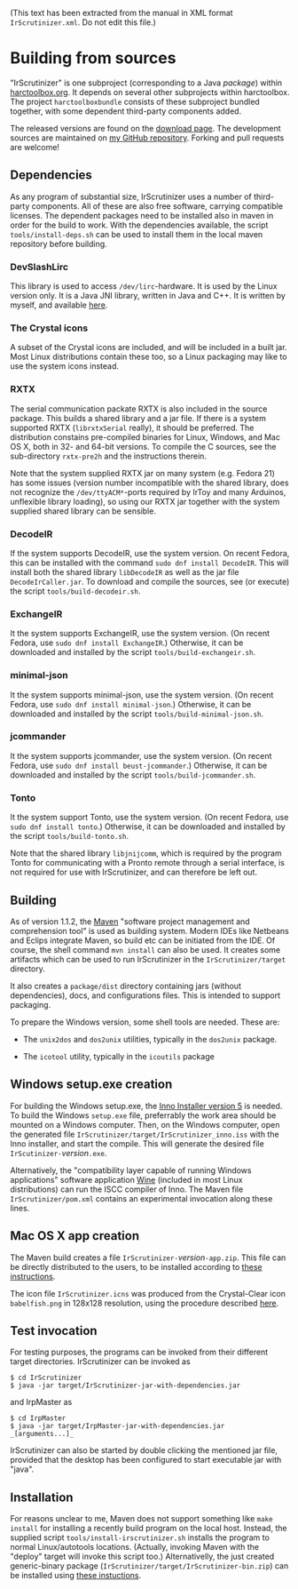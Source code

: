 (This text has been extracted from the manual in XML format `IrScrutinizer.xml`. Do not edit this file.)

# Building from sources

"IrScrutinizer" is one subproject (corresponding to a Java _package_) within [harctoolbox.org](http://harctoolbox.org).
    It depends on several other subprojects within harctoolbox. The project `harctoolboxbundle` consists
    of these subproject bundled together, with some dependent third-party components added.

The released versions are found on the [download page](https://github.com/bengtmartensson/harctoolboxbundle/releases).
    The development sources are maintained on [my GitHub repository](https://github.com/bengtmartensson/harctoolboxbundle).
    Forking and pull requests are welcome!

## Dependencies

As any program of substantial size, IrScrutinizer uses a number of third-party components.
    All of these are also free software, carrying compatible licenses.
The dependent packages need to be installed also in
    maven in order for the build to work. With the dependencies available, the script `tools/install-deps.sh`
can be used to install  them in the local maven repository before building.

### DevSlashLirc
This library is used to access `/dev/lirc`-hardware. It is used by the Linux version only.
        It is a Java JNI library, written in Java and C++. It is written by myself,
        and available [here](https://github.com/bengtmartensson/DevSlashLirc).
        

### The Crystal icons
A subset of the Crystal icons are included, and will be included in a built jar.
    Most Linux distributions contain these too, so a Linux packaging may like to use the system icons instead.

### RXTX
The serial communication packate RXTX is also included in the source package. This builds a shared library and a jar file.
    If there is a system supported RXTX (`librxtxSerial` really), it should be preferred.
    The distribution constains pre-compiled binaries for Linux, Windows, and Mac OS X, both in 32- and 64-bit versions.
    To compile the C sources, see the sub-directory `rxtx-pre2h` and the instructions therein.

Note that the system supplied RXTX jar on many system (e.g. Fedora 21) has some issues
        (version number incompatible with the shared library, does not recognize
        the `/dev/ttyACM*`-ports required by IrToy and many Arduinos, unflexible library loading),
        so using our RXTX jar together with the system supplied shared library can be sensible.

### DecodeIR
If the system supports DecodeIR, use the system version. On recent Fedora, this can be installed with the command
            `sudo dnf install DecodeIR`. This will install both the shared
            library `libDecodeIR` as well as the jar file `DecodeIrCaller.jar`.
To download and compile the sources, see (or execute) the script `tools/build-decodeir.sh`.

### ExchangeIR
It the system supports ExchangeIR, use the system version. (On recent Fedora, use `sudo dnf install ExchangeIR`.)
        Otherwise, it can be downloaded and installed by the script `tools/build-exchangeir.sh`.

### minimal-json
It the system supports minimal-json, use the system version. (On recent Fedora, use `sudo dnf install minimal-json`.)
        Otherwise, it can be downloaded and installed by the script `tools/build-minimal-json.sh`.

### jcommander
It the system supports jcommander, use the system version. (On recent Fedora, use `sudo dnf install beust-jcommander`.)
        Otherwise, it can be downloaded and installed by the script `tools/build-jcommander.sh`.

### Tonto
It the system support Tonto, use the system version. (On recent Fedora, use `sudo dnf install tonto`.)
        Otherwise, it can be downloaded and installed by the script `tools/build-tonto.sh`.

Note that the shared library `libjnijcomm`,
        which is required by the program Tonto for communicating with a Pronto remote through a serial interface,
        is not required for use with IrScrutinizer, and can therefore be left out.

## Building
As of version 1.1.2, the [Maven](http://maven.apache.org/index.html) "software
project management and comprehension tool" is used as building system.
Modern IDEs like Netbeans and Eclips integrate Maven, so build etc can be initiated from the IDE.
Of course, the shell command `mvn install` can also be used. It creates some artifacts which can
be used to run IrScrutinizer in the `IrScrutinizer/target` directory.

It also creates a `package/dist` directory containing jars
(without dependencies), docs, and configurations files. This is intended to support
packaging.

To prepare the Windows version, some shell tools are needed. These are:



* The `unix2dos` and `dos2unix` utilities, typically in the `dos2unix` package.

* The `icotool` utility, typically in the `icoutils` package


## Windows setup.exe creation
For building the Windows setup.exe, the [Inno Installer version 5](http://www.jrsoftware.org/download.php/is.exe)
    is needed. To build the Windows `setup.exe` file, preferrably the work area should
be mounted on a Windows computer. Then, on the Windows computer, open
        the generated file `IrScrutinizer/target/IrScrutinizer_inno.iss` with
        the Inno installer, and start the compile. This will generate the desired file
    `IrScutinizer-`_version_`.exe`.

Alternatively, the "compatibility layer capable of running
    Windows applications" software application [Wine](https://www.winehq.org) (included in most Linux
    distributions) can run the ISCC compiler of Inno. The Maven file
    `IrScrutinizer/pom.xml` contains an experimental
    invocation along these lines.

## Mac OS X app creation
The Maven build creates a file
`IrScrutinizer-`_version_`-app.zip`.
This file can be directly distributed to the users, to be installed according to
[these instructions](http://harctoolbox.org/IrScrutinizer.html#Mac+OS+X+app).

The icon file `IrScrutinizer.icns` was produced from the Crystal-Clear
icon `babelfish.png` in 128x128 resolution, using the procedure
described
[here](http://stackoverflow.com/questions/11770806/why-doesnt-icon-composer-2-4-support-the-1024x1024-size-icon-any-more).
        

## Test invocation
For testing purposes, the programs can be invoked from their different target directories.
        IrScrutinizer can be invoked as


    $ cd IrScrutinizer
    $ java -jar target/IrScrutinizer-jar-with-dependencies.jar

and IrpMaster as


    $ cd IrpMaster
    $ java -jar target/IrpMaster-jar-with-dependencies.jar _[arguments...]_
    
IrScrutinizer can also be started by double clicking the mentioned jar file,
    provided that the desktop has been configured to start executable jar with "java".

## Installation
For reasons unclear to me, Maven does not support something like `make install` for installing a
    recently build program on the local host. Instead, the supplied script `tools/install-irscrutinizer.sh`
    installs the program to normal Linux/autotools locations.
    (Actually, invoking Maven with the "deploy" target will invoke this script too.)
    Alternativelly, the just created generic-binary package
    (`IrScrutinizer/target/IrScrutinizer-bin.zip`) can be installed using [these instuctions](http://harctoolbox.org/IrScrutinizer.html#Generic+Binary).


